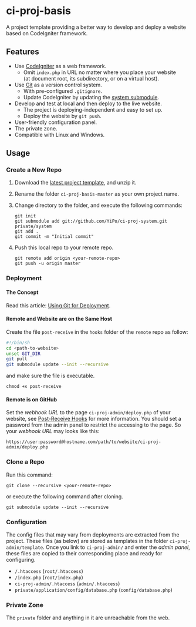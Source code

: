 
# ci-proj-basis

A project template providing a better way to develop and deploy a website based on CodeIgniter framework.

## Features

* Use [CodeIgniter](http://ellislab.com/codeigniter) as a web framework.
	- Omit `index.php` in URL no matter where you place your website  
	(at document root, its subdirectory, or on a virtual host).
* Use [Git](http://git-scm.com/) as a version control system.
	- With pre-configured `.gitignore`.
	- Update CodeIgniter by updating the [system submodule](https://github.com/YiPo/ci-proj-system).
* Develop and test at local and then deploy to the live website.
	- The project is deploying-independent and easy to set up.
	- Deploy the website by `git push`.
* User-friendly configuration panel.
* The private zone.
* Compatible with Linux and Windows.

## Usage

### Create a New Repo

1. Download the [latest project template](https://github.com/YiPo/ci-proj-basis/archive/master.zip), and unzip it.

2. Rename the folder `ci-proj-basis-master` as your own project name.

3. Change directory to the folder, and execute the following commands:

	```
	git init
	git submodule add git://github.com/YiPo/ci-proj-system.git private/system
	git add .
	git commit -m "Initial commit"
	```

4. Push this local repo to your remote repo.

	```
	git remote add origin <your-remote-repo>
	git push -u origin master
	```

### Deployment

#### The Concept

Read this article: [Using Git for Deployment](http://danbarber.me/using-git-for-deployment/).

#### Remote and Website are on the Same Host

Create the file `post-receive` in the `hooks` folder of the `remote` repo as follow:

```sh
#!/bin/sh
cd <path-to-website>
unset GIT_DIR
git pull
git submodule update --init --recursive
```

and make sure the file is executable.

```
chmod +x post-receive
```

#### Remote is on GitHub

Set the *webhook URL* to the page `ci-proj-admin/deploy.php` of your website, see [Post-Receive Hooks](https://help.github.com/articles/post-receive-hooks) for more information. You should set a password from the admin panel to restrict the accessing to the page. So your *webhook URL* may looks like this:

```
https://user:password@hostname.com/path/to/website/ci-proj-admin/deploy.php
```

### Clone a Repo

Run this command:

```
git clone --recursive <your-remote-repo>
```

or execute the following command after cloning.

```
git submodule update --init --recursive
```

### Configuration

The config files that may vary from deployments are extracted from the project. These files (as below) are stored as templates in the folder `ci-proj-admin/template`. Once you link to `ci-proj-admin/` and enter the *admin panel*, these files are copied to their corresponding place and ready for configuring.

- `/.htaccess` (`root/.htaccess`)
- `/index.php` (`root/index.php`)
- `ci-proj-admin/.htaccess` (`admin/.htaccess`)
- `private/application/config/database.php` (`config/database.php`)

### Private Zone

The `private` folder and anything in it are unreachable from the web.

